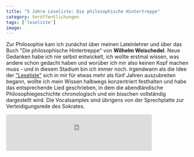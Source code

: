 ```yaml
---
title: "5 Jahre Leseliste: Die philosophische Hintertreppe"
category: Veröffentlichungen
tags: ['leseliste']
image: 
---
```


Zur Philosophie kam ich zunächst über meinen Lateinlehrer und über das Buch "Die philosophische Hintertreppe" von **Wilhelm Weischedel**. Neue Gedanken habe ich nie selbst entwickelt, ich wollte erstmal wissen, was andere schon gedacht haben und worüber ich mir also keinen Kopf machen muss - und in diesem Stadium bin ich immer noch. Irgendwann als die Idee der ["Leseliste"](http://www.misantropolis.de/musik/leseliste/) sich in mir für etwas mehr als fünf Jahren auszubreiten begann, wollte ich mein Wissen halbwegs konzentriert festhalten und habe das entsprechende Lied geschrieben, in dem die abendländische Philosophiegeschichte chronologisch und ein bisschen vollständig dargestellt wird. Die Vocalsamples sind übrigens von der Sprechplatte zur Verteidigungsrede des Sokrates.   
<iframe width="400" height="100" style="position: relative; display: block; width: 400px; height: 100px;" src="http://bandcamp.com/EmbeddedPlayer/v=2/track=3915317280/size=venti/bgcol=FFFFFF/linkcol=4285BB/" allowtransparency="true" frameborder="0"></iframe>
